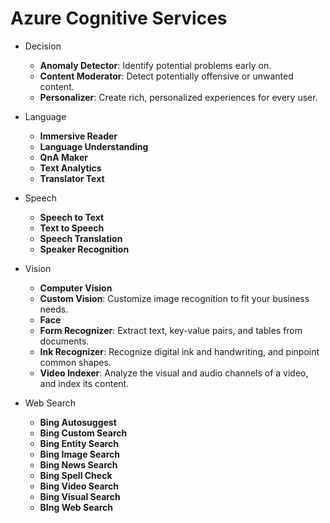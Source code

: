 # Azure Cognitive Services

* Decision
  - **Anomaly Detector**: Identify potential problems early on.
  - **Content Moderator**: Detect potentially offensive or unwanted content.
  - **Personalizer**: Create rich, personalized experiences for every user.

* Language
  - **Immersive Reader**
  - **Language Understanding**
  - **QnA Maker**
  - **Text Analytics**
  - **Translator Text**

* Speech
  - **Speech to Text**
  - **Text to Speech**
  - **Speech Translation**
  - **Speaker Recognition**

* Vision
  - **Computer Vision**
  - **Custom Vision**: Customize image recognition to fit your business needs.
  - **Face**
  - **Form Recognizer**: Extract text, key-value pairs, and tables from documents.
  - **Ink Recognizer**: Recognize digital ink and handwriting, and pinpoint common shapes.
  - **Video Indexer**: Analyze the visual and audio channels of a video, and index its content.

* Web Search
  - **Bing Autosuggest**
  - **Bing Custom Search**
  - **Bing Entity Search**
  - **Bing Image Search**
  - **Bing News Search**
  - **Bing Spell Check**
  - **Bing Video Search**
  - **Bing Visual Search**
  - **BIng Web Search**
